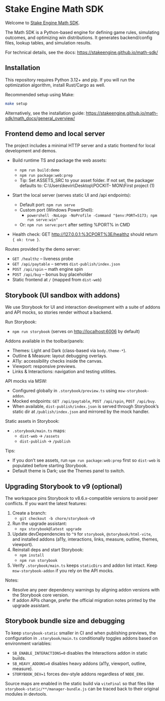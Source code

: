 # Stake Engine Math SDK

Welcome to [Stake Engine Math SDK](https://engine.stake.com/).

The Math SDK is a Python-based engine for defining game rules, simulating outcomes, and optimizing win distributions. It generates backend/config files, lookup tables, and simulation results.

For technical details, see the docs: <https://stakeengine.github.io/math-sdk/>

## Installation

This repository requires Python 3.12+ and pip. If you will run the optimization algorithm, install Rust/Cargo as well.

Recommended setup using Make:

```sh
make setup
```

Alternatively, see the installation guide: <https://stakeengine.github.io/math-sdk/math_docs/general_overview/>

## Frontend demo and local server

The project includes a minimal HTTP server and a static frontend for local development and demos.

- Build runtime TS and package the web assets:
  - `npm run build:demo`
  - `npm run package:web:prep`
  - Tip: Set ASSETS_SRC to your asset folder. If not set, the packager defaults to: C:\\Users\\kevin\\Desktop\\POCKIT- MON\\First project (1)

- Start the local server (serves static UI and /api endpoints):
  - Default port: `npm run serve`
  - Custom port (Windows PowerShell):
    - `powershell -NoLogo -NoProfile -Command "$env:PORT=5173; npm run serve:win"`
  - Or: `npm run serve:port` after setting %PORT% in CMD

- Health check: GET <http://127.0.0.1:%3CPORT%3E/healthz> should return `{ ok: true }`.

Routes provided by the demo server:

- `GET /healthz` – liveness probe
- `GET /api/paytable` – serves `dist-publish/index.json`
- `POST /api/spin` – math engine spin
- `POST /api/buy` – bonus buy placeholder
- Static frontend at `/` (mapped from `dist-web`)

## Storybook (UI sandbox with addons)

We use Storybook for UI and interaction development with a suite of addons and API mocks, so stories render without a backend.

Run Storybook:

- `npm run storybook` (serves on <http://localhost:6006> by default)

Addons available in the toolbar/panels:

- Themes: Light and Dark (class-based via `body.theme-*`).
- Outline & Measure: layout debugging overlays.
- A11y: accessibility checks inside the canvas.
- Viewport: responsive previews.
- Links & Interactions: navigation and testing utilities.

API mocks via MSW:

- Configured globally in `.storybook/preview.ts` using `msw-storybook-addon`.
- Mocked endpoints: `GET /api/paytable`, `POST /api/spin`, `POST /api/buy`.
- When available, `dist-publish/index.json` is served through Storybook’s static dir at `/publish/index.json` and mirrored by the mock handler.

Static assets in Storybook:

- `.storybook/main.ts` maps:
  - `dist-web` → `/assets`
  - `dist-publish` → `/publish`

Tips:

- If you don’t see assets, run `npm run package:web:prep` first so `dist-web` is populated before starting Storybook.
- Default theme is Dark; use the Themes panel to switch.

## Upgrading Storybook to v9 (optional)

The workspace pins Storybook to v8.6.x-compatible versions to avoid peer conflicts. If you want the latest features:

1) Create a branch:
   - `git checkout -b chore/storybook-v9`
2) Run the upgrade assistant:
   - `npx storybook@latest upgrade`
3) Update devDependencies to `^9` for `storybook`, `@storybook/html-vite`, and installed addons (a11y, interactions, links, measure, outline, themes, viewport).
4) Reinstall deps and start Storybook:
   - `npm install`
   - `npm run storybook`
5) Verify `.storybook/main.ts` keeps `staticDirs` and addon list intact. Keep `msw-storybook-addon` if you rely on the API mocks.

Notes:

- Resolve any peer dependency warnings by aligning addon versions with the Storybook core version.
- If addon APIs change, prefer the official migration notes printed by the upgrade assistant.

## Storybook bundle size and debugging

To keep `storybook-static` smaller in CI and when publishing previews, the configuration in `.storybook/main.ts` conditionally toggles addons based on environment variables:

- `SB_ENABLE_INTERACTIONS=0` disables the Interactions addon in static builds.
- `SB_HEAVY_ADDONS=0` disables heavy addons (a11y, viewport, outline, measure).
- `STORYBOOK_DEV=1` forces dev-style addons regardless of `NODE_ENV`.

Source maps are enabled in the static build via `viteFinal` so that files like `storybook-static/**/manager-bundle.js` can be traced back to their original modules in devtools.

